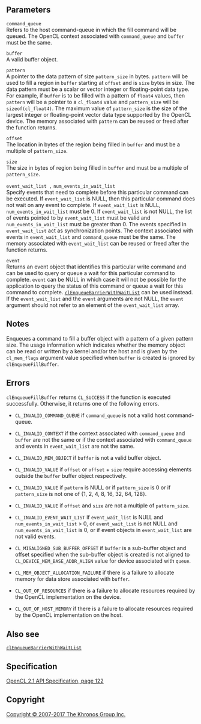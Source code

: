 Parameters
----------

`command_queue`  
Refers to the host command-queue in which the fill command will be
queued. The OpenCL context associated with `command_queue` and `buffer`
must be the same.

`buffer`  
A valid buffer object.

`pattern`  
A pointer to the data pattern of size `pattern_size` in bytes. `pattern`
will be used to fill a region in `buffer` starting at `offset` and is
`size` bytes in size. The data pattern must be a scalar or vector
integer or floating-point data type. For example, if `buffer` is to be
filled with a pattern of `float4` values, then `pattern` will be a
pointer to a `cl_float4` value and `pattern_size` will be
`sizeof(cl_float4)`. The maximum value of `pattern_size` is the size of
the largest integer or floating-point vector data type supported by the
OpenCL device. The memory associated with `pattern` can be reused or
freed after the function returns.

`offset`  
The location in bytes of the region being filled in `buffer` and must be
a multiple of `pattern_size`.

`size`  
The size in bytes of region being filled in `buffer` and must be a
multiple of `pattern_size`.

`event_wait_list ,` `num_events_in_wait_list`  
Specify events that need to complete before this particular command can
be executed. If `event_wait_list` is NULL, then this particular command
does not wait on any event to complete. If `event_wait_list` is NULL,
`num_events_in_wait_list` must be 0. If `event_wait_list` is not NULL,
the list of events pointed to by `event_wait_list` must be valid and
`num_events_in_wait_list` must be greater than 0. The events specified
in `event_wait_list` act as synchronization points. The context
associated with events in `event_wait_list` and `command_queue` must be
the same. The memory associated with `event_wait_list` can be reused or
freed after the function returns.

`event`  
Returns an event object that identifies this particular write command
and can be used to query or queue a wait for this particular command to
complete. `event` can be NULL in which case it will not be possible for
the application to query the status of this command or queue a wait for
this command to complete.
[`clEnqueueBarrierWithWaitList`](clEnqueueBarrierWithWaitList.html) can
be used instead. If the `event_wait_list` and the `event` arguments are
not NULL, the `event` argument should not refer to an element of the
`event_wait_list` array.

Notes
-----

Enqueues a command to fill a buffer object with a pattern of a given
pattern size. The usage information which indicates whether the memory
object can be read or written by a kernel and/or the host and is given
by the `cl_mem_flags` argument value specified when `buffer` is created
is ignored by `clEnqueueFillBuffer`.

Errors
------

`clEnqueueFillBuffer` returns `CL_SUCCESS` if the function is executed
successfully. Otherwise, it returns one of the following errors.

-   `CL_INVALID_COMMAND_QUEUE` if `command_queue` is not a valid host
    command-queue.

-   `CL_INVALID_CONTEXT` if the context associated with `command_queue`
    and `buffer` are not the same or if the context associated with
    `command_queue` and events in `event_wait_list` are not the same.

-   `CL_INVALID_MEM_OBJECT` if `buffer` is not a valid buffer object.

-   `CL_INVALID_VALUE` if `offset` or `offset` + `size` require
    accessing elements outside the `buffer` buffer object respectively.

-   `CL_INVALID_VALUE` if `pattern` is NULL or if `pattern_size` is 0 or
    if `pattern_size` is not one of {1, 2, 4, 8, 16, 32, 64, 128}.

-   `CL_INVALID_VALUE` if `offset` and `size` are not a multiple of
    `pattern_size`.

-   `CL_INVALID_EVENT_WAIT_LIST` if `event_wait_list` is NULL and
    `num_events_in_wait_list` &gt; 0, or `event_wait_list` is not NULL
    and `num_events_in_wait_list` is 0, or if event objects in
    `event_wait_list` are not valid events.

-   `CL_MISALIGNED_SUB_BUFFER_OFFSET` if `buffer` is a sub-buffer object
    and offset specified when the sub-buffer object is created is not
    aligned to `CL_DEVICE_MEM_BASE_ADDR_ALIGN` value for device
    associated with `queue`.

-   `CL_MEM_OBJECT_ALLOCATION_FAILURE` if there is a failure to allocate
    memory for data store associated with `buffer`.

-   `CL_OUT_OF_RESOURCES` if there is a failure to allocate resources
    required by the OpenCL implementation on the device.

-   `CL_OUT_OF_HOST_MEMORY` if there is a failure to allocate resources
    required by the OpenCL implementation on the host.

Also see
--------

[`clEnqueueBarrierWithWaitList`](clEnqueueBarrierWithWaitList.html)

Specification
-------------

[OpenCL 2.1 API Specification, page
122](https://www.khronos.org/registry/cl/specs/opencl-2.1.pdf#page=122)

Copyright
---------

[Copyright © 2007-2017 The Khronos Group Inc.](copyright.html)
